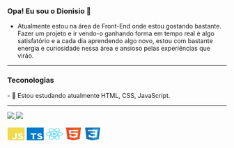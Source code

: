 ### Opa! Eu sou o Dionisio 👋

- Atualmente estou na área de Front-End onde estou gostando bastante. Fazer um projeto e ir vendo-o ganhando forma em tempo real é algo satisfatório
  e a cada dia aprendendo algo novo, estou com bastante energia e curiosidade nessa área e ansioso pelas experiências que virão.

<hr />
<h3>Teconologias</h3>
- 🔭 Estou estudando atualmente HTML, CSS, JavaScript.


<hr />

<div>
  <a href="https://github.com/dbnvides">
  <img height="180em" src="https://github-readme-stats.vercel.app/api?username=dbnvides&show_icons=true&theme=github_dark&include_all_commits=true&count_private=true"/>
  <img height="180em" src="https://github-readme-stats.vercel.app/api/top-langs/?username=dbnvides&layout=compact&langs_count=7&theme=github_dark"/>
</div>

<div style="display: inline-block"><br>
  <img align="center" alt="Bene-Js" height="30" width="40" src="https://raw.githubusercontent.com/devicons/devicon/master/icons/javascript/javascript-plain.svg">
  <img align="center" alt="Rafa-Ts" height="30" width="40" src="https://raw.githubusercontent.com/devicons/devicon/master/icons/typescript/typescript-plain.svg">
  <img align="center" alt="Rafa-React" height="30" width="40" src="https://raw.githubusercontent.com/devicons/devicon/master/icons/react/react-original.svg">
  <img align="center" alt="Rafa-HTML" height="30" width="40" src="https://raw.githubusercontent.com/devicons/devicon/master/icons/html5/html5-original.svg">
  <img align="center" alt="Rafa-CSS" height="30" width="40" src="https://raw.githubusercontent.com/devicons/devicon/master/icons/css3/css3-original.svg">
</div>

